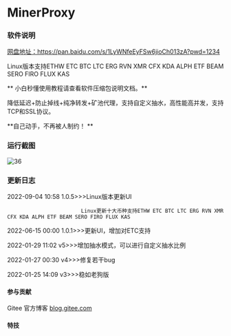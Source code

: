 # MinerProxy

### 软件说明
[网盘地址：https://pan.baidu.com/s/1LyWNfeEyFSw6jioCh013zA?pwd=1234 ](https://pan.baidu.com/s/1LyWNfeEyFSw6jioCh013zA?pwd=1234)

Linux版本支持ETHW ETC BTC LTC ERG RVN XMR CFX KDA ALPH ETF BEAM SERO FIRO FLUX KAS


 ** 小白秒懂使用教程请查看软件压缩包说明文档。** 

降低延迟+防止掉线+纯净转发+矿池代理，支持自定义抽水，高性能高并发，支持TCP和SSL协议。

 **自己动手，不再被人制约！ ** 

### 运行截图

![36](https://user-images.githubusercontent.com/98610782/188301577-42085de2-3dc2-4d82-abc5-1576289d7f9e.png)

### 更新日志
2022-09-04 10:58    1.0.5>>>Linux版本更新UI

                            Linux更新十大币种支持ETHW ETC BTC LTC ERG RVN XMR CFX KDA ALPH ETF BEAM SERO FIRO FLUX KAS


2022-06-15 00:00    1.0.1>>>更新UI，增加对ETC支持

2022-01-29 11:02    v5>>>增加抽水模式，可以进行自定义抽水比例

2022-01-27 00:30    v4>>>修复若干bug

2022-01-25 14:09    v3>>>稳如老狗版
#### 参与贡献

Gitee 官方博客 [blog.gitee.com](https://blog.gitee.com)

#### 特技


